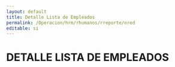 ```yaml
---
layout: default
title: Detalle Lista de Empleados
permalink: /Operacion/hrm/rhumanos/rreporte/nred
editable: si
---
```


# DETALLE LISTA DE EMPLEADOS  
